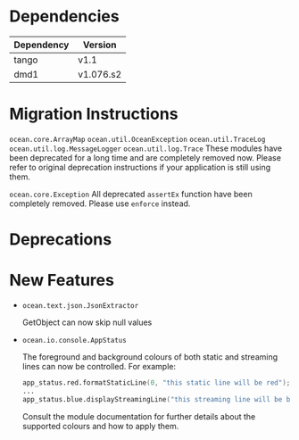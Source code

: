 Dependencies
============

Dependency | Version
-----------|---------
tango      | v1.1
dmd1       | v1.076.s2

Migration Instructions
======================

`ocean.core.ArrayMap`
`ocean.util.OceanException`
`ocean.util.TraceLog`
`ocean.util.log.MessageLogger`
`ocean.util.log.Trace`
  These modules have been deprecated for a long time and are completely
  removed now. Please refer to original deprecation instructions if your
  application is still using them.

`ocean.core.Exception`
  All deprecated `assertEx` function have been completely removed. Please
  use `enforce` instead.

Deprecations
============


New Features
============

* ``ocean.text.json.JsonExtractor``

  GetObject can now skip null values
  
* ``ocean.io.console.AppStatus``

  The foreground and background colours of both static and streaming lines can
  now be controlled.
  For example:

  ```d
  app_status.red.formatStaticLine(0, "this static line will be red");
  ...
  app_status.blue.displayStreamingLine("this streaming line will be blue");
  ```
      
  Consult the module documentation for further details about the supported
  colours and how to apply them.
